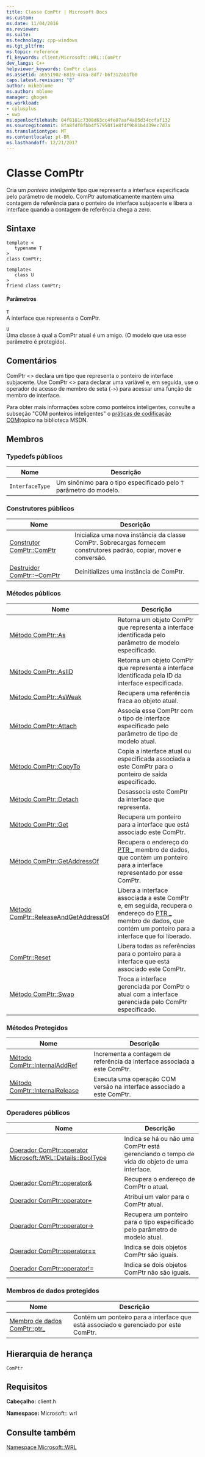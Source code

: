 ```yaml
---
title: Classe ComPtr | Microsoft Docs
ms.custom: 
ms.date: 11/04/2016
ms.reviewer: 
ms.suite: 
ms.technology: cpp-windows
ms.tgt_pltfrm: 
ms.topic: reference
f1_keywords: client/Microsoft::WRL::ComPtr
dev_langs: C++
helpviewer_keywords: ComPtr class
ms.assetid: a6551902-6819-478a-8df7-b6f312ab1fb0
caps.latest.revision: "8"
author: mikeblome
ms.author: mblome
manager: ghogen
ms.workload:
- cplusplus
- uwp
ms.openlocfilehash: 04f8181c7308d63cc4fe07aaf4a05d34ccfaf132
ms.sourcegitcommit: 8fa8fdf0fbb4f57950f1e8f4f9b81b4d39ec7d7a
ms.translationtype: MT
ms.contentlocale: pt-BR
ms.lasthandoff: 12/21/2017
---
```

# <a name="comptr-class"></a>Classe ComPtr
Cria um *ponteiro inteligente* tipo que representa a interface especificada pelo parâmetro de modelo. ComPtr automaticamente mantém uma contagem de referência para o ponteiro de interface subjacente e libera a interface quando a contagem de referência chega a zero.  
  
## <a name="syntax"></a>Sintaxe  
  
```  
template <  
   typename T  
>  
class ComPtr;  
  
template<  
   class U  
>  
friend class ComPtr;  
```  
  
#### <a name="parameters"></a>Parâmetros  
 `T`  
 A interface que representa o ComPtr.  
  
 `U`  
 Uma classe à qual a ComPtr atual é um amigo. (O modelo que usa esse parâmetro é protegido).  
  
## <a name="remarks"></a>Comentários  
 ComPtr <> declara um tipo que representa o ponteiro de interface subjacente. Use ComPtr <> para declarar uma variável e, em seguida, use o operador de acesso de membro de seta (`->`) para acessar uma função de membro de interface.  
  
 Para obter mais informações sobre como ponteiros inteligentes, consulte a subseção "COM ponteiros inteligentes" o [práticas de codificação COM](http://msdn.microsoft.com/en-us/76aca556-b4d6-4e67-a2a3-4439900f0c39)tópico na biblioteca MSDN.  
  
## <a name="members"></a>Membros  
  
### <a name="public-typedefs"></a>Typedefs públicos  
  
|Nome|Descrição|  
|----------|-----------------|  
|`InterfaceType`|Um sinônimo para o tipo especificado pelo `T` parâmetro do modelo.|  
  
### <a name="public-constructors"></a>Construtores públicos  
  
|Nome|Descrição|  
|----------|-----------------|  
|[Construtor ComPtr::ComPtr](../windows/comptr-comptr-constructor.md)|Inicializa uma nova instância da classe ComPtr. Sobrecargas fornecem construtores padrão, copiar, mover e conversão.|  
|[Destruidor ComPtr::~ComPtr](../windows/comptr-tilde-comptr-destructor.md)|Deinitializes uma instância de ComPtr.|  
  
### <a name="public-methods"></a>Métodos públicos  
  
|Nome|Descrição|  
|----------|-----------------|  
|[Método ComPtr::As](../windows/comptr-as-method.md)|Retorna um objeto ComPtr que representa a interface identificada pelo parâmetro de modelo especificado.|  
|[Método ComPtr::AsIID](../windows/comptr-asiid-method.md)|Retorna um objeto ComPtr que representa a interface identificada pela ID da interface especificada.|  
|[Método ComPtr::AsWeak](../windows/comptr-asweak-method.md)|Recupera uma referência fraca ao objeto atual.|  
|[Método ComPtr::Attach](../windows/comptr-attach-method.md)|Associa esse ComPtr com o tipo de interface especificado pelo parâmetro de tipo de modelo atual.|  
|[Método ComPtr::CopyTo](../windows/comptr-copyto-method.md)|Copia a interface atual ou especificada associada a este ComPtr para o ponteiro de saída especificado.|  
|[Método ComPtr::Detach](../windows/comptr-detach-method.md)|Desassocia este ComPtr da interface que representa.|  
|[Método ComPtr::Get](../windows/comptr-get-method.md)|Recupera um ponteiro para a interface que está associado este ComPtr.|  
|[Método ComPtr::GetAddressOf](../windows/comptr-getaddressof-method.md)|Recupera o endereço do [PTR _](../windows/comptr-ptr-data-member.md) membro de dados, que contém um ponteiro para a interface representado por esse ComPtr.|  
|[Método ComPtr::ReleaseAndGetAddressOf](../windows/comptr-releaseandgetaddressof-method.md)|Libera a interface associada a este ComPtr e, em seguida, recupera o endereço do [PTR _](../windows/comptr-ptr-data-member.md) membro de dados, que contém um ponteiro para a interface que foi liberado.|  
|[ComPtr::Reset](../windows/comptr-reset.md)|Libera todas as referências para o ponteiro para a interface que está associado este ComPtr.|  
|[Método ComPtr::Swap](../windows/comptr-swap-method.md)|Troca a interface gerenciada por ComPtr o atual com a interface gerenciada pelo ComPtr especificado.|  
  
### <a name="protected-methods"></a>Métodos Protegidos  
  
|Nome|Descrição|  
|----------|-----------------|  
|[Método ComPtr::InternalAddRef](../windows/comptr-internaladdref-method.md)|Incrementa a contagem de referência da interface associada a este ComPtr.|  
|[Método ComPtr::InternalRelease](../windows/comptr-internalrelease-method.md)|Executa uma operação COM versão na interface associado a este ComPtr.|  
  
### <a name="public-operators"></a>Operadores públicos  
  
|Nome|Descrição|  
|----------|-----------------|  
|[Operador ComPtr::operator Microsoft::WRL::Details::BoolType](../windows/comptr-operator-microsoft-wrl-details-booltype-operator.md)|Indica se há ou não uma ComPtr está gerenciando o tempo de vida do objeto de uma interface.|  
|[Operador ComPtr::operator&](../windows/comptr-operator-ampersand-operator.md)|Recupera o endereço de ComPtr o atual.|  
|[Operador ComPtr::operator=](../windows/comptr-operator-assign-operator.md)|Atribui um valor para o ComPtr atual.|  
|[Operador ComPtr::operator->](../windows/comptr-operator-arrow-operator.md)|Recupera um ponteiro para o tipo especificado pelo parâmetro de modelo atual.|  
|[Operador ComPtr::operator==](../windows/comptr-operator-equality-operator.md)|Indica se dois objetos ComPtr são iguais.|  
|[Operador ComPtr::operator!=](../windows/comptr-operator-inequality-operator.md)|Indica se dois objetos ComPtr não são iguais.|  
  
### <a name="protected-data-members"></a>Membros de dados protegidos  
  
|Nome|Descrição|  
|----------|-----------------|  
|[Membro de dados ComPtr::ptr_](../windows/comptr-ptr-data-member.md)|Contém um ponteiro para a interface que está associado e gerenciado por este ComPtr.|  
  
## <a name="inheritance-hierarchy"></a>Hierarquia de herança  
 `ComPtr`  
  
## <a name="requirements"></a>Requisitos  
 **Cabeçalho:** client.h  
  
 **Namespace:** Microsoft:: wrl  
  
## <a name="see-also"></a>Consulte também  
 [Namespace Microsoft::WRL](../windows/microsoft-wrl-namespace.md)